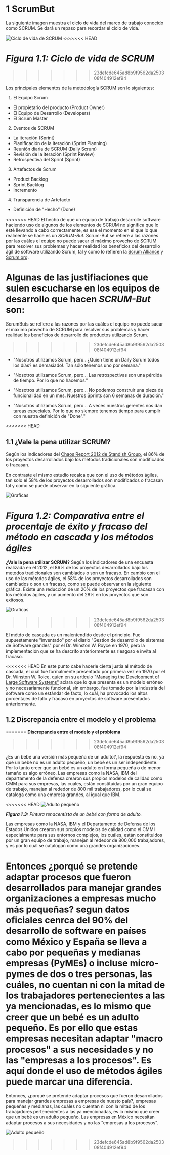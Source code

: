 # 1 ScrumBut

La siguiente imagen muestra el ciclo de vida del marco de trabajo conocido como SCRUM.
Se dará un repaso para recordar el ciclo de vida.

![Ciclo de vida de SCRUM](images/ciclodevidascrum.jpg)
<<<<<<< HEAD

_**Figura 1.1:** Ciclo de vida de SCRUM_
=======
>>>>>>> 23defcde645ad8b9f9562da250308f404912ef94

Los principales elementos de la metodología SCRUM son lo siguientes:

1. El Equipo Scrum
 * El propietario del producto (Product Owner)
 * El Equipo de Desarrollo (Developers)
 * El Scrum Master
2. Eventos de SCRUM
 * La iteración (Sprint)
 * Planificación de la iteración (Sprint Planning)
 * Reunión diaria de SCRUM (Daily Scrum)
 * Revisión de la iteración (Sprint Review)
 * Retrospectiva del Sprint (Sprint)
3. Artefactos de Scrum
 * Product Backlog
 * Sprint Backlog
 * Incremento
4. Transparencia de Artefacto
 * Definición de "Hecho” (Done)

<<<<<<< HEAD
El hecho de que un equipo de trabajo desarrolle software haciendo uso de algunos de los elementos de SCRUM no significa que lo esté llevando a cabo correctamente, es ese el momento en el que lo que realmente se hace es un _SCRUM-But_. Scrum-But se refiere a las razones por las cuáles el equipo no puede sacar el máximo provecho de SCRUM para resolver sus problemas y hacer realidad los beneficios del desarrollo ágil de software utilizando Scrum, tal y como lo refieren la [Scrum Alliance](https://www.scrumalliance.org/community/articles/2013/february/you-may-be-a-scrum-but) y [Scrum.org](https://www.scrum.org/ScrumBut).

Algunas de las justifiaciones que sulen escucharse en los equipos de desarrollo que hacen _SCRUM-But_ son:
=======
ScrumButs se refiere a las razones por las cuáles el equipo no puede sacar el máximo provecho de SCRUM para resolver sus problemas y hacer realidad los beneficios de desarrollo de productos utilizando Scrum.
>>>>>>> 23defcde645ad8b9f9562da250308f404912ef94

* "Nosotros utilizamos Scrum, pero...¿Quien tiene un Daily Scrum todos los días? es demasiado!. Tan sólo tenemos uno por semana."

* "Nosotros utilizamos Scrum, pero... Las retrospectivas son una pérdida de tiempo. Por lo que no hacemos."

* "Nosotros utilizamos Scrum, pero... No podemos construir una pieza de funcionalidad en un mes. Nuestros Sprints son 6 semanas de duración."

* "Nosotros utilizamos Scrum, pero... A veces nuestros gerentes nos dan tareas especiales. Por lo que no siempre tenemos tiempo para cumplir con nuestra definición de "Done"."


<<<<<<< HEAD
## 1.1 ¿Vale la pena utilizar SCRUM?

Según los indicadores del [Chaos Report 2012 de Standish Group](https://www.standishgroup.com/), el 86% de los proyectos desarrollados bajo los metodos tradicionales son modificados o fracasan.

En contraste el mismo estudio recalca que con el uso de métodos ágiles, tan solo el 58% de los proyectos desarrollados son modificados o fracasan tal y como se puede observar en la siguiente gráfica.

![Graficas](images/grafica.png)

_**Figura 1.2:** Comparativa entre el procentaje de éxito y fracaso del método en cascada y los métodos ágiles_
=======
__¿Vale la pena utilizar SCRUM?__
Según los indicadores de una encuasta realizada en el 2012, el 86% de los proyectos desarrollados bajo los metodos tradicionales son cambiados o son un fracaso.
En cambio con el uso de las métodos ágiles, el 58% de los proyectos desarrollados son cambiados o son un fracaso, como se puede observar en la siguiente gráfica.
Existe una reducción de un 20% de los proyectos que fracasan con los métodos ágiles, y un aumento del 28% en los proyectos que son exitosos. 

![Graficas](images/grafica.png)
>>>>>>> 23defcde645ad8b9f9562da250308f404912ef94

El métdo de cascada es un malentendido desde el principio.
Fue supuestamente "inventado" por el diario "Gestion de desarrollo de sistemas de Software grandes" por el Dr. Winston W. Royce en 1970, pero la implementación que se ha descrito anteriormente es riesgoso e invita al fracaso.

<<<<<<< HEAD
En este punto cabe hacerle cierta justia al método de cascada, el cuál fue formalmente presentado por primera vez en 1970 por el Dr. Winston W. Roice, quien en su artículo ["Managing the Development of Large Software Systems"](http://leadinganswers.typepad.com/leading_answers/files/original_waterfall_paper_winston_royce.pdf) aclara que lo que presenta es un modelo erróneo y no necesariamente funcional, sin embargo, fue tomado por la industria del software como un estándar de facto, lo cuál, ha provocado los altos porcentajes de fallo y fracaso en proyectos de software presentados anteriormente.

## 1.2 Discrepancia entre el modelo y el problema
=======
__Discrepancia entre el modelo y el problema__
>>>>>>> 23defcde645ad8b9f9562da250308f404912ef94

¿Es un bebé una versión más pequeña de un adulto?, la respuesta es no, ya que un bebé no es un adulto pequeño, un bebé es un ser independiente. Por lo tanto creer que un bebé es un adulto en forma pequeña o de menor tamaño es algo erróneo.
Las empresas como la NASA, IBM del departamento de la defensa crearon sus propios modelos de calidad como CMM para sus empresas, las cuáles, están constituidas por un gran equipo de trabajo, manejan al rededor de 800 mil trabajadores, por lo cuál se cataloga como una empresa grandes, al igual que IBM.

<<<<<<< HEAD
![Adulto pequeño](images/Bebe.png)

_**Figura 1.3:** Pintura renacentista de un bebé con forma de adulto._

Las empresas como la NASA, IBM y el Departamento de Defensa de los Estados Unidos crearon sus propios modelos de calidad como  el CMMI especialmente para sus entornos complejos, los cuáles, están constituidos por un gran equipo de trabajo, manejan al rededor de 800,000 trabajadores, y es por lo cuál se catalogan como una grandes organizaciones.

Entonces ¿porqué se pretende adaptar procesos que fueron desarrollados para manejar grandes organizaciones a empresas mucho más pequeñas? segun datos oficiales cenrca del 90% del desarrollo de software en países como México y España se lleva a cabo por pequeñas y medianas empresas (PyMEs) o incluse micro-pymes de dos o tres personas, las cuáles, no cuentan ni con la mitad de los trabajadores pertenecientes a las ya mencionadas, es lo mismo que creer que un bebé es un adulto pequeño. Es por ello que estas empresas necesitan adaptar "macro procesos" a sus necesidades y no las "empresas a los procesos". Es aquí donde el uso de métodos ágiles puede marcar una diferencia.
=======
Entonces, ¿porqué se pretende adaptar procesos que fueron desarrollados para manejar grandes empresas a empresas de nuesto país?, empresas pequeñas y medianas, las cuáles no cuentan ni con la mitad de los trabajadores pertenecientes a las ya mencionadas, es lo mismo que creer que un bebé es un adulto pequeño.
Las empresas en México necesitan adaptar procesos a sus necesidades y no las "empresas a los procesos".

![Adulto pequeño](images/Bebe.png)
>>>>>>> 23defcde645ad8b9f9562da250308f404912ef94

